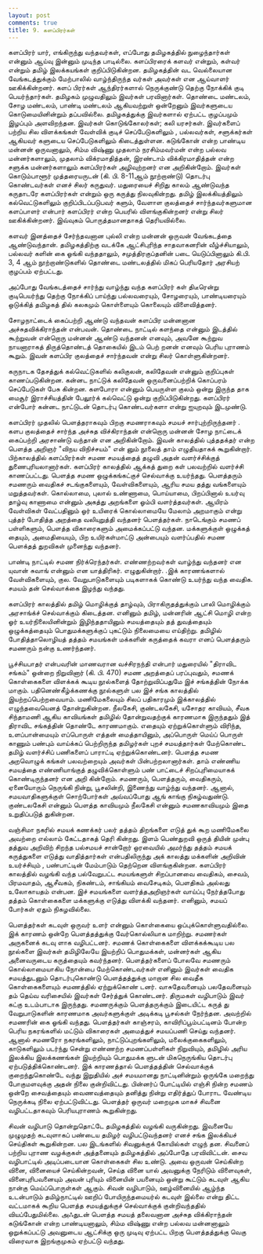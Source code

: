 ```yaml
---
layout: post
comments: true
title: 9. களப்பிரர்கள்‌
---
```


களப்பிரர்‌ யார்‌, எங்கிருந்து வந்தவர்கள்‌, எப்போது
தமிழகத்தில்‌ நுழைந்தார்கள்‌ என்னும்‌ ஆய்வு இன்னும்‌ முடிந்த
பாடில்லை. களப்பிரரைக்‌ களவர்‌ என்றும்‌, கள்வர்‌ என்றும்‌
தமிழ்‌ இலக்‌கயங்கள்‌ குறிப்பிடுகின்றன. தமிழகத்தின்‌ வட
வெல்லையான வேங்கடத்துக்கும்‌ மேற்பாலில்‌ வாழ்ந்திருந்த
வர்கள்‌ அவர்கள்‌ என ஆய்வாளர்‌ ஊகிக்கின்றனர்‌. களப்‌
பிரர்கள்‌ ஆந்திரர்களால்‌ நெருக்குண்டு தெற்கு நோக்கிக்‌ குடி
பெயர்ந்தார்கள்‌. தமிழகம்‌ முழுவதிலும்‌ இவர்கள்‌ பரவினார்கள்‌.
தொண்டை மண்டலம்‌, சோழ மண்டலம்‌, பாண்டி மண்டலம்‌
ஆகியவற்றுள்‌ ஒன்றேனும்‌ இவர்களுடைய கொடுமையினின்றும்‌
தப்பவில்லை. தமிழகத்துக்கு இவர்களால்‌ ஏற்பட்ட குழப்பமும்‌
இழப்பும்‌ அளவிறந்தன. இவர்கள்‌ கொடுங்கோலர்கள்‌; கலி
யரசர்கள்‌. இவர்களைப்‌ பற்றிய சில விளக்கங்கள்‌ வேள்விக்‌
குடிச்‌ செப்பேடுகளிலும்‌ , பல்லவர்கள்‌, சளுக்கர்கள்‌ ஆகியவர்‌
களுடைய செப்பேடுகளிலும்‌ கிடைத்துள்ளன. கடுங்கோன்‌
என்ற பாண்டிய மன்னன்‌ ஒருவனாலும்‌, சிம்ம விஷ்ணு
முதலாம்‌ நரசிம்மவர்மன்‌ என்ற பல்லவ மன்னர்களாலும்‌,
முதலாம்‌ விக்ரமாதித்தன்‌, இரண்டாம்‌ விக்கிரமாதித்தன்‌
என்ற சளுக்க மன்னர்களாலும்‌ களப்பிரர்கள்‌ அழிவுற்றனர்‌ என
அறிகின்றோம்‌. இவர்கள்‌ கொடும்பாளூர்‌ முத்தரையருடன்‌
(கி. பி. 8-11ஆம்‌ நூற்றாண்டு) தொடர்பு கொண்டவர்கள்‌ எனச்‌
சிலர்‌ கருதுவர்‌. மதுரையைச்‌ சிறிது காலம்‌ ஆண்டுவந்த
கருதாடரே களப்பிரர்கள்‌ என்றும்‌ ஒரு கருத்து நிலவுகின்றது.
தமிழ்‌ இலக்கியத்திலும்‌ கல்வெட்டுகளிலும்‌ குறிப்பிடப்படுபவர்‌
களும்‌, வேளாள குலத்தைச்‌ சார்ந்தவர்களுமான களப்பாளர்‌
என்பார்‌ களப்பிரர்‌ என்ற பெயரில்‌ விளங்குகின்றனர்‌ என்று சிலர்‌
ஊகிக்கின்றனர்‌. இவ்வுகம்‌ பொருத்தமானதாகத்‌ தெரியவில்லை.

களவர்‌ இனத்தைச்‌ சேர்ந்தவனான புல்லி என்ற மன்னன்‌
ஒருவன்‌ வேங்கடத்தை ஆண்டுவந்தான்‌. தமிழகத்திற்கு
வடக்கே ஆட்சிபுரிந்த சாதவாகனரின்‌ வீழ்ச்சியாலும்‌, பல்லவர்‌
களின்‌ கை ஓங்கி வந்ததாலும்‌,  சமுத்திரகுப்தனின்‌ படை
யெடுப்பினாலும்‌ கி.பி. 3, 4 ஆம்‌ நூற்றாண்டுகளில்‌ தொண்டை
மண்டலத்தில்‌ மிகப்‌ பெரியதோர்‌ அரசியற்‌ குழப்பம்‌ ஏற்பட்டது.

அப்போது வேங்கடத்தைச்‌ சார்ந்து வாழ்ந்து வந்த களப்பிரர்‌
கள்‌ திடீரென்று குடிபெயர்ந்து தெற்கு நோக்கிப்‌ பாய்ந்து
பல்லவரையும்‌, சோழரையும்‌, பாண்டியரையும்‌ ஒடுக்கித்‌ தமிழகத்‌
தில்‌ கலகமும்‌ கொள்ளையும்‌ கொலையும்‌ விளைவித்தனர்‌.

சோழநாட்டைக்‌ கைப்பற்றி ஆண்டு வந்தவன் களப்பிர
மன்னனான அச்சுதவிக்கிராந்தன்‌ என்பவன்‌. தொண்டை
நாட்டில்‌ களந்தை என்னும்‌ இடத்தில்‌ கூற்றுவன்‌ என்றொரு
மன்னன்‌ ஆண்டு வந்தனன்‌ எனவும்‌, அவனே கூற்றுவ
நாயனாராகத்‌ திருத்தொண்டத்‌ தொகையில்‌ இடம்‌ பெற்‌
றனன்‌ எனவும்‌ பெரிய புராணம்‌ கூறும்‌. இவன்‌ களப்பிர
குலத்தைச்‌ சார்ந்தவன்‌ என்று சிலர்‌ கொள்ளுகின்றனர்‌.

கருநாடக தேசத்துக்‌ கல்வெட்டுகளில்‌ கலிகுலன்‌, கலிதேவன்‌
என்னும்‌  குறிப்புகள்‌ காணப்படுகின்றன. கன்னட நாட்டுக்‌
கலிதேவன்‌ ஒருவனைப்பற்றிக்‌ கொப்பரம்‌ செப்பேடுகள்‌ பேசு
கின்றன. களபோரா என்னும்‌ பெயருள்ள குலம்‌ ஒன்று இருந்த
தாக மைசூர்‌ இராச்சியத்தின்‌ பேலூர்க்‌ கல்வெட்டு ஒன்று
குறிப்பிடுகின்றது. களப்பிரர்‌ என்போர்‌ கன்னட நாட்டுடன்‌
தொடர்பு கொண்டவர்களா என்று ஐயுறவும்‌ இடமுண்டு.

களப்பிரர்‌ முதலில்‌ பெளத்தராகவும்‌ பிறகு சமணராகவும்‌
சமயச்‌ சார்புற்றிருந்தனர்‌ . களப குலத்தைச்‌ சார்ந்த அச்சுத
விச்கிராந்தன்‌ என்றொரு மன்னன்‌ சோழ நாட்டைக்‌ கைப்பற்றி
அரசாண்டு வந்தான்‌ என அறிகின்றோம்‌. இவன்‌ காலத்தில்‌
புத்ததக்தர்‌ என்ற பெளத்த அறிஞர்‌ "விநய விநிச்சயம்‌" என்‌
னும்‌ நூலைத்‌ தாம்‌ எழுதியதாகக்‌ கூறுகின்றார்‌. பிற்காலத்தில்‌
களப்பிரர்கள்‌ சமண சமயத்தைத்‌ தழுவி அதன்‌ வளர்ச்சிக்குத்‌
துணைபுரியலானார்கள்‌. களப்பிரர்‌ காலத்தில்‌ ஆக்கத்‌ துறை
கள்‌ பலவற்றில்‌ வளர்ச்சி காணப்பட்டது. பெளத்த சமண
ஒழுக்கங்கட்குச்‌ செல்வாக்கு உயர்ந்தது. பெளத்தரும்‌ சமணரும்‌
வைதிகச்‌ சடங்குகளையும்‌, வேள்விகளையும்‌, ஆரிய சமய தத்து
வங்களையும்‌ மறுத்தவர்கள்‌. கொல்லாமை, புலால்‌ உண்ணாமை,
பொய்யாமை, பிறப்பினால்‌ உயர்வு தாழ்வு காணாமை என்னும்‌
அகத்து அறங்களை ஓம்பி வளர்த்தவர்கள்‌. ஆயிரம்‌ வேள்விகள்‌
வேட்பதினும்‌ ஓர்‌ உயிரைக்‌ கொல்லாமையே மேலாம்‌ அறமாகும்‌
என்று புத்தர்‌ போதித்த அறத்தை வலியுறுத்தி வந்தனர்‌
பெளத்தர்கள்‌. நாடெங்கும்‌ சமணப்‌ பள்ளிகளும்‌, பெளத்த
விகாரைகளும்‌ அமைக்கப்பட்டு வந்தன. மக்களுக்குள்‌ ஒழுக்கத்‌
தையும்‌, அமைதியையும்‌, பிற உயிர்கள்மாட்டு அன்பையும்‌
வளர்ப்பதில்‌ சமண பெளக்தத்‌ துறவிகள்‌ முனைந்து வந்தனர்.

பாண்டி நாட்டில்‌ சமண நிர்க்ரெந்தர்கள்‌. எண்ணற்றவர்கள்‌
வாழ்ந்து வந்தனர்‌ என யுவான்‌ சுவாங்‌ என்னும்‌ என யாத்திரிகர்‌.
எழுதுகின்றார்‌. .இக்‌ காரணங்களால்‌ வேள்விகளையும்‌, குல.
வேறுபாடுகளையும்‌ படிகளாகக்‌ கொண்டு உயர்ந்து வந்த வைதிக.
சமயம்‌ தன்‌ செல்வாக்கை இழந்து வந்தது.

களப்பிரர்‌ காலத்தில்‌ தமிழ்‌ மொழிக்குத்‌ தாழ்வும்‌,
பிராகிருதத்துக்கும்‌ பாலி மொழிக்கும்‌ அரசாங்க்ச்‌ செல்வாக்கும்‌
கிடைத்தன. எனினும்‌ தமிழ்‌, மன்னரின்‌ ஆட்சி மொழி என்ற
ஓர்‌ உயர்நிலையினின்றும்‌ இழிந்ததாயினும்‌ சமயத்தையும்‌ தத்‌
துவத்தையும்‌ ஒழுக்கத்தையும்‌ பொதுமக்களுக்குப்‌ புகட்டும்‌
நிலைமையை எய்திற்று. தமிழில்‌ போதித்தாலொழியத்‌ தத்தம்‌
சமயங்கள்‌ மக்களின்‌ கருத்தைக்‌ கவரா எனப்‌ பெளத்தரும்
சமணரும்‌ நன்கு உணர்ந்தனர்‌.

பூச்சியபாதர்‌ என்பவரின்‌ மாணவரான வச்‌சிரநந்தி என்பார்‌
மதுரையில்‌ "திராவிட சங்கம்‌" ஒன்றை நிறுவினார்‌ (கி. பி. 470)
சமண அறத்தைப்‌ பரப்புவதும்‌, சமணக்‌ கொள்கைகளை விளக்கக்‌
கூடிய நூல்களைத்‌ தோற்றுவிப்பதுமே இச்‌ சங்கத்தின்‌ நோக்க
மாகும்‌. பதினெண்கீழ்க்கணக்கு நூல்களுள்‌ பல இச்‌ சங்க
காலத்தில்‌ இயற்றப்பெற்றவையாம்‌. மணிமேகலையும்‌ சிலப்‌
பதிகாரமும்‌ இக்காலத்தில்‌ எழுந்தவையெனத்‌ தோன்றுகின்றன.
நீலகேசி, குண்டலகேசி, யசோதர காவியம்‌, சீவக சிந்தாமணி
ஆகிய காவியங்கள்‌ தமிழில்‌ தோன்றுவதற்குக்‌ காரணமாக
இருந்ததும்‌ இத்‌ திராவிட சங்கத்தின்‌ தொண்டே காரணமாகும்‌.
எதையும்‌ ஏற்றுக்கொள்ளும்‌ விரிந்த, உளப்பான்மையும்‌
எப்பொருள்‌ எத்தன்‌ மைத்தாயினும்‌, அப்பொருள்‌ மெய்ப்‌
பொருள்‌ காணும்‌ பண்பும்‌ வாய்க்கப்‌ பெற்றிருந்த தமிழர்கள்‌
புறச்‌ சமயத்தார்கள்‌ மேற்கொண்ட தமிழ்‌ வளர்ச்சிப்‌ பணிகளைப்‌
பாராட்டி ஏற்றுக்கொண்டனர்‌. பெளத்த சமண அறவொழுக்‌
கங்கள்‌ பலவற்றையும்‌ அவர்கள்‌ பின்பற்றலானார்கள்‌. தாம்
எண்ணிய சமயத்தை எண்ணியாங்குத்‌ தழுவிக்கொள்ளும்‌ பண்‌
பாட்டைச்‌ சிறப்புரிமையாகக்‌ கொண்டிருந்தனர்‌ என அறி
கின்றோம்‌. சமணரும்‌, பெளத்தரும்‌, வைதிகரும்‌, ஏனையோரும்‌
நெருங்கி நின்று, பூசலின்றி, இணைந்து வாழ்ந்து வந்தனர்‌.
ஆனால்‌, சமயவாதிகளுக்குள்‌ சொற்போர்கள்‌ அவ்வப்போது ஆங்‌
காங்கு நிகழ்வதுண்டு. குண்டலகேசி என்னும்‌ பெளத்த காவியமும்‌
நீலகேசி என்னும்‌ சமணகாவியமும்‌ இதை உறுதிப்படுத் துகின்றன.

வஞ்சிமா நகரில்‌ சமயக்‌ கணக்கர்‌ பலர்‌ தத்தம்‌ திறங்களை எடுத்‌
துக்‌ கூற மணிமேகலை அவற்றை எல்லாம்‌ கேட்டதாகத்‌ தெரி
கின்றது. இளம்‌ பெண்துறவி ஒருத்‌ தியின்‌ முன்பு தத்துவ அறிவிற்‌
சிறந்த பல்சமயச்‌ சான்றோர்‌ ஒரவையில்‌  அமர்ந்து தத்தம்‌
சமயக்‌ கருத்துகளை எடுத்து வாதித்தார்கள்‌ என்பதிலிருந்து
அக்‌ காலத்து மக்களின்‌ அறிவின்‌ உயர்ச்சியும்‌ , பண்பாட்டின்‌
மேம்பாடும்‌ தெற்றென விளங்குகின்றன. களப்பிரர்‌ காலத்தில்‌
வழங்கி வந்த பல்வேறுபட்ட சமயங்களுள்‌  சிறப்பானவை
வைதிகம்‌, சைவம்‌, பிரமவாதம்‌, ஆசீவகம்‌, நிகண்டம்‌, சாங்கியம்‌
வைசேடிகம்‌, பெளதிகம்‌ அல்லது உலோகாயதம்‌ என்பன. இச்‌
சமயங்களை வளர்த்தஅறிஞர்கள்‌ வாய்ப்பு  நேர்த்தபோது
தத்தம்‌ கொள்கைகளை மக்களுக்கு எடுத்து விளக்கி வந்தனர்‌.
எனினும்‌, சமயப்‌ போர்கள்‌ ஏதும்‌ நிகழவில்லை.

பெளத்தர்கள்‌ கடவுள்‌ ஒருவர்‌ உளர்‌ என்னும்‌ கொள்கையை
ஒப்புக்கொள்ளுவதில்லை. இக்‌ காரணம்‌ ஒன்றே பெளத்தத்துக்கு
வேர்கொல்லியாக மாறிற்று. சமணர்கள்‌ அருகனைக்‌ கடவு
ளாக வழிபட்டனர்‌. சமணக்‌ கொள்கைகளை விளக்கக்கூடிய பல
நூல்களை இவர்கள்‌ தமிழிலேயே இயற்றிப்‌ பொதுமக்கள்‌,
மன்னர்கள்‌ ஆகிய அனைவருடைய கருத்தையும்‌ கவர்ந்தனர்‌.
பெளத்தர்களைப்‌ போலவே சமணரும்‌ கொல்லாமையாகிய
நோன்பை மேற்கொண்டவர்கள்‌ எனினும்‌ இவர்கள்‌ வைதிக
சமயத்துடனும்‌ தொடர்புகொண்டு பெளத்தத்துக்கு மாறான
சில வைதீக கொள்கைகளையும்‌ சமணத்தில்‌ ஏற்றுக்கொண்‌
டனர்‌. வாசுதேவனையும்‌ பலதேவனையும்‌ தம்‌ தெய்வ வரிசையில்‌
இவர்கள்‌ சேர்த்துக்‌ கொண்டனர்‌. திருமகள்‌ வழிபாடும்‌ இவர்‌
கட்கு உடம்பாடாக இருந்தது. சமணருக்கும்‌ பெளத்தருக்கும்
இடையிட்ட கருத்‌ து வேறுபாடுகளின்‌ காரணமாக அவர்களுக்குள்‌
அடிக்கடி பூசல்கள்‌ நேர்ந்தன. அவற்றில்‌ சமணரின்‌ கை ஓங்கி
வந்தது. பெளத்தர்கள்‌ காஞ்சரம்‌, காவிரிப்பூம்பட்டினம்‌ 
போன்ற பெரிய நகரங்களில்‌ மட்டும்‌ விகாரைகள்‌ அமைத்துச்‌
சமயப்பணி செய்து வந்தனர்‌. ஆனால்‌ சமணரோ நகரங்களிலும்‌,
நாட்டுப்புறங்களிலும்‌, மலைக்குகைகளிலும்‌, காடுகளிலும்‌
படர்ந்து சென்று எண்ணற்ற சமணப்பள்ளிகள்‌ நிறுவியும்‌,
தமிழில்‌ அரிய இலக்கிய இலக்கணங்கள்‌ இயற்றியும்‌ பொதுமக்க
ளுடன்‌ மிகநெருங்கிய தொடர்பு ஏற்படுத்திக்கொண்டனர்‌. இக்‌
காரணத்தால்‌ பெளத்தத்தின்‌ செல்வாக்குக்‌ குறைந்துகொண்டே
வந்து இறுதியில்‌ அச்‌ சமயமானது நாட்டினின்றும்‌ ஒருங்கே
மறைந்து போகுமளவுக்கு அதன்‌ நிலை குன்றிவிட்டது. பின்னர்ப்‌
போட்டியில்‌ எஞ்சி நின்ற சமணம்‌ ஒன்றே சைவத்தையும்‌
வைணவத்தையும்‌ தனித்து நின்று எதிர்த்துப்‌ போராட வேண்டிய
நெருக்கடி நிலை ஏற்பட்டுவிட்டது. பெளத்தர்‌ ஒருவர்‌ மறைமுக
மாகச்‌ சிவனை வழிபட்டதாகவும்‌ பெரியபுராணம்‌ கூறுகின்றது.

சிவன்‌ வழிபாடு தொன்றுதொட்டே தமிழகத்தில்‌ வழங்கி
வருகின்றது. இவனையே முழுமுதற்‌ கடவுளாகப்‌ பண்டைய
தமிழர்‌ வழிபட்டுவந்தனர்‌ எனச்‌ சங்க இலக்கியச்‌ செய்திகள்‌
கூறுகின்றன. பல இடங்களில்‌ சிவனுக்குக்‌ கோயில்கள்‌ எழுந்‌
தன. சிவனைப்‌ பற்றிய புராண வழக்குகள்‌ அத்‌தனையும்‌
தமிழகத்தில்‌ அப்போதே பரவிவிட்டன்‌. சைவ வழிபாட்டில்‌
அடிப்படையான கொள்கைகள்‌ சில உண்டு. அவை  ஒருவன்‌
செய்கின்ற வினை, வினையைச்‌ செய்கின்றவன்‌, செய்த வினை
யால்‌ அவனுக்கு நேரிடும்‌ விளைவுகள்‌, வினைபுரிபவனையும்‌
அவன்‌ புரியும்‌ வினையின்‌ பயனையும்‌ ஒன்று கூட்டும்‌ கடவுள்‌
ஆகிய நான்கு மெய்ப்பொருள்கள்‌ ஆகும்‌. சிவன்‌ வழிபாடும்‌,
ஊழ்வினையில்‌ ஆழ்ந்த உடன்பாடும்‌ தமிழ்நாட்டில்‌ ஊறிப்‌
போயிருந்தமையர்ல்‌ கடவுள்‌ இல்லை என்று திட்ட வட்டமாகக்‌
கூறிய பெளத்த சமயத்துக்குச்‌ செல்வாக்குக்‌ குன்றிவந்ததில்‌
வியப்பேதுமில்லை. அஃதுடன்‌ பெளத்த சமயத் தலைவனான
அச்சுத விக்கிராந்தன்‌ கடுங்கோன்‌ என்ற பாண்டியனாலும்‌, சிம்ம
விஷ்ணு என்ற பல்லவ மன்னனாலும்‌ ஒறுக்கப்பட்டு அவனுடைய
ஆட்சிக்கு ஒரு முடிவு ஏற்பட்ட பிறகு பெளத்தத்துக்கு வெகு
விரைவாக இறங்குமுகம்‌ ஏற்பட்டு வந்தது.
